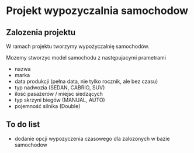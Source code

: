 # Projekt wypozyczalnia samochodow


## Zalozenia projektu 
W ramach projektu tworzymy wypożyczalnię samochodów. 

Mozemy stworzyc model samochodu z następujacymi prametrami
- nazwa
- marka
- data produkcji (pełna data, nie tylko rocznik, ale bez czasu)
- typ nadwozia (SEDAN, CABRIO, SUV)
- ilość pasażerów / miejsc siedzących
- typ skrzyni biegów (MANUAL, AUTO)
- pojemność silnika (Double)


## To do list

- dodanie opcji wypozyczenia czasowego dla zalozonych w bazie samochodow


